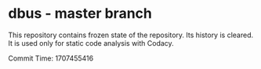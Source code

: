 # dbus - master branch

This repository contains frozen state of the repository.
Its history is cleared. It is used only for static code
analysis with Codacy.

Commit Time: 1707455416